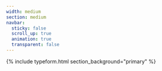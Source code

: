 ```yaml
---
width: medium
section: medium
navbar:
  sticky: false
  scroll_up: true
  animation: true
  transparent: false
---
```


{% include typeform.html 
  section_background="primary" %}